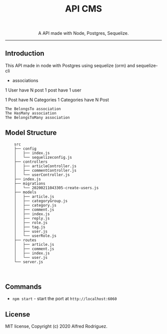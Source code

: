 <h1 align="center">
<br>
  API CMS
<br>
<br>

</h1>

<p align="center">A  API made with Node, Postgres, Sequelize.</p>

<hr />

## Introduction

This API made in node with Postgres using sequelize (orm) and sequelize-cli

- associations

1 User have N post
1 post have 1 user

1 Post have N Categories
1 Categories have N Post

    The BelongsTo association
    The HasMany association
    The BelongsToMany association

## Model Structure

        src
        ├── config
        │   ├── index.js
        │   └── sequelizeconfig.js
        ├── controllers
        │   ├── articleController.js
        │   ├── commentController.js
        │   └── userController.js
        ├── index.js
        ├── migrations
        │   └── 20200211043305-create-users.js
        ├── models
        │   ├── article.js
        │   ├── categoryGroup.js
        │   ├── category.js
        │   ├── comment.js
        │   ├── index.js
        │   ├── reply.js
        │   ├── role.js
        │   ├── tag.js
        │   ├── user.js
        │   └── userRole.js
        ├── routes
        │   ├── article.js
        │   ├── comment.js
        │   ├── index.js
        │   └── user.js
        └── server.js

<br>

## Commands

- `npm start` - start the port at `http://localhost:6060`

## License

MIT license, Copyright (c) 2020 Alfred Rodriguez.
